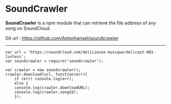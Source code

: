 SoundCrawler
===================

**SoundCrawler** is a npm module that can retrieve the file address of any song on SoundCloud.

Git url : https://github.com/Antonhansel/soundcrawler

----------

    var url = 'https://soundcloud.com/delicieuse-musique/delicast-001-luvless';
    var soundcrawler = require('soundcrawler');
    
    var crawler = new soundcrawler();
    crawler.download(url, function(err){
    	if (err) console.log(err);
    	else {
    	console.log(crawler.downloadURL);
    	console.log(crawler.songId);
    	});
